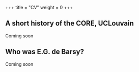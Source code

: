 +++
title = "CV"
weight = 0
+++
## A short history of the CORE, UCLouvain

Coming soon

## Who was E.G. de Barsy?


Coming soon